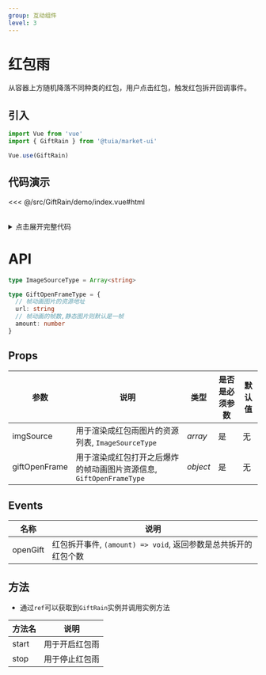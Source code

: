 ```yaml
---
group: 互动组件
level: 3
---
```


# 红包雨

从容器上方随机降落不同种类的红包，用户点击红包，触发红包拆开回调事件。

## 引入

```js
import Vue from 'vue'
import { GiftRain } from '@tuia/market-ui'

Vue.use(GiftRain)
```

## 代码演示

<<< @/src/GiftRain/demo/index.vue#html

<br />

<details>

<summary>点击展开完整代码</summary>

<<< @/src/GiftRain/demo/index.vue#js

</details>

# API

```typescript
type ImageSourceType = Array<string>

type GiftOpenFrameType = {
  // 帧动画图片的资源地址
  url: string
  // 帧动画的帧数,静态图片则默认是一帧
  amount: number
}
```

## Props
| 参数 | 说明 | 类型 | 是否是必须参数 | 默认值 |
| --- | --- | --- | --- | --- |
| imgSource | 用于渲染成红包雨图片的资源列表, `ImageSourceType` | _array_ | 是 | 无 |
| giftOpenFrame | 用于渲染成红包打开之后爆炸的帧动画图片资源信息, `GiftOpenFrameType` | _object_ | 是 | 无 |

## Events
| 名称 | 说明 |
| --- | --- |
| openGift | 红包拆开事件, `(amount) => void`, 返回参数是总共拆开的红包个数 |

## 方法
* 通过`ref`可以获取到`GiftRain`实例并调用实例方法

| 方法名 | 说明 |
| --- | --- |
| start | 用于开启红包雨 |
| stop | 用于停止红包雨 |
